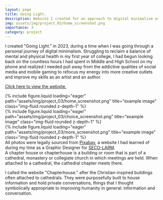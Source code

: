 ```yaml
---
layout: page
title: Going Light.
description: Website I created for an approach to digital minimalism on iPhone
img: assets/img/project_03/home_screenshot.png
importance: 3
category: project
---
```


I created "Going Light." in 2023, during a time when I was going through a personal journey of digital minimalism. Struggling to reclaim a balance of mental and physical health in my first year of college, I had begun looking back on the countless hours I had spent in Middle and High School on my phone and realized I needed pull away from the addictive qualities of social media and mobile gaming to refocus my energy into more creative outlets and improve my skills as an artist and an author.

<a href="https://cisc0-gif.github.io/Going-Light/index.html">Click here to view the website.</a>

<div class="row">
    <div class="col-sm mt-3 mt-md-0">
        {% include figure.liquid loading="eager" path="assets/img/project_03/home_screenshot.png" title="example image" class="img-fluid rounded z-depth-1" %}
    </div>
    <div class="col-sm mt-3 mt-md-0">
        {% include figure.liquid loading="eager" path="assets/img/project_03/choice_screenshot.png" title="example image" class="img-fluid rounded z-depth-1" %}
    </div>
    <div class="col-sm mt-3 mt-md-0">
        {% include figure.liquid loading="eager" path="assets/img/project_03/more_screenshot.png" title="example image" class="img-fluid rounded z-depth-1" %}
    </div>
</div>
<div class="caption">
    All photos were legally sourced from <a href="https://www.pixabay.com">Pixabay</a>, a website I had learned of during my time as a Graphic Designer for <a href="https://www.seco-larm.com">SECO-LARM</a>.
</div>
A chapter house or chapterhouse is a building or room that is part of a cathedral, monastery or collegiate church in which meetings are held. When attached to a cathedral, the cathedral chapter meets there.

I called the website "Chapterhouse." after the Christian-inspired buildings often attached to cathedrals. They were purposefully built to house information and hold private conversations, things that I thought symbolically appropriate to improving humanity in general: information and conversation.
